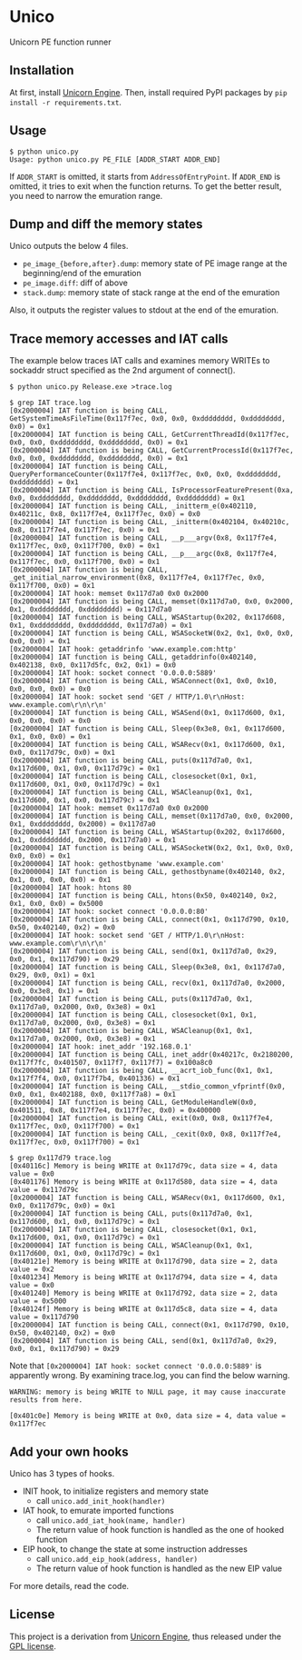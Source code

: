 # Unico

Unicorn PE function runner

## Installation

At first, install [Unicorn Engine](http://www.unicorn-engine.org/).
Then, install required PyPI packages by `pip install -r requirements.txt`.

## Usage

```
$ python unico.py
Usage: python unico.py PE_FILE [ADDR_START ADDR_END]
```

If `ADDR_START` is omitted, it starts from `AddressOfEntryPoint`.
If `ADDR_END` is omitted, it tries to exit when the function returns.
To get the better result, you need to narrow the emuration range.

## Dump and diff the memory states

Unico outputs the below 4 files.

* `pe_image_{before,after}.dump`: memory state of PE image range at the beginning/end of the emuration
* `pe_image.diff`: diff of above
* `stack.dump`: memory state of stack range at the end of the emuration

Also, it outputs the register values to stdout at the end of the emuration.

## Trace memory accesses and IAT calls

The example below traces IAT calls and examines memory WRITEs to sockaddr struct specified as the 2nd argument of connect().

```
$ python unico.py Release.exe >trace.log

$ grep IAT trace.log
[0x2000004] IAT function is being CALL, GetSystemTimeAsFileTime(0x117f7ec, 0x0, 0x0, 0xdddddddd, 0xdddddddd, 0x0) = 0x1
[0x2000004] IAT function is being CALL, GetCurrentThreadId(0x117f7ec, 0x0, 0x0, 0xdddddddd, 0xdddddddd, 0x0) = 0x1
[0x2000004] IAT function is being CALL, GetCurrentProcessId(0x117f7ec, 0x0, 0x0, 0xdddddddd, 0xdddddddd, 0x0) = 0x1
[0x2000004] IAT function is being CALL, QueryPerformanceCounter(0x117f7e4, 0x117f7ec, 0x0, 0x0, 0xdddddddd, 0xdddddddd) = 0x1
[0x2000004] IAT function is being CALL, IsProcessorFeaturePresent(0xa, 0x0, 0xdddddddd, 0xdddddddd, 0xdddddddd, 0xdddddddd) = 0x1
[0x2000004] IAT function is being CALL, _initterm_e(0x402110, 0x40211c, 0x8, 0x117f7e4, 0x117f7ec, 0x0) = 0x0
[0x2000004] IAT function is being CALL, _initterm(0x402104, 0x40210c, 0x8, 0x117f7e4, 0x117f7ec, 0x0) = 0x1
[0x2000004] IAT function is being CALL, __p___argv(0x8, 0x117f7e4, 0x117f7ec, 0x0, 0x117f700, 0x0) = 0x1
[0x2000004] IAT function is being CALL, __p___argc(0x8, 0x117f7e4, 0x117f7ec, 0x0, 0x117f700, 0x0) = 0x1
[0x2000004] IAT function is being CALL, _get_initial_narrow_environment(0x8, 0x117f7e4, 0x117f7ec, 0x0, 0x117f700, 0x0) = 0x1
[0x2000004] IAT hook: memset 0x117d7a0 0x0 0x2000
[0x2000004] IAT function is being CALL, memset(0x117d7a0, 0x0, 0x2000, 0x1, 0xdddddddd, 0xdddddddd) = 0x117d7a0
[0x2000004] IAT function is being CALL, WSAStartup(0x202, 0x117d608, 0x1, 0xdddddddd, 0xdddddddd, 0x117d7a0) = 0x1
[0x2000004] IAT function is being CALL, WSASocketW(0x2, 0x1, 0x0, 0x0, 0x0, 0x0) = 0x1
[0x2000004] IAT hook: getaddrinfo 'www.example.com:http'
[0x2000004] IAT function is being CALL, getaddrinfo(0x402140, 0x402138, 0x0, 0x117d5fc, 0x2, 0x1) = 0x0
[0x2000004] IAT hook: socket connect '0.0.0.0:5889'
[0x2000004] IAT function is being CALL, WSAConnect(0x1, 0x0, 0x10, 0x0, 0x0, 0x0) = 0x0
[0x2000004] IAT hook: socket send 'GET / HTTP/1.0\r\nHost: www.example.com\r\n\r\n'
[0x2000004] IAT function is being CALL, WSASend(0x1, 0x117d600, 0x1, 0x0, 0x0, 0x0) = 0x0
[0x2000004] IAT function is being CALL, Sleep(0x3e8, 0x1, 0x117d600, 0x1, 0x0, 0x0) = 0x1
[0x2000004] IAT function is being CALL, WSARecv(0x1, 0x117d600, 0x1, 0x0, 0x117d79c, 0x0) = 0x1
[0x2000004] IAT function is being CALL, puts(0x117d7a0, 0x1, 0x117d600, 0x1, 0x0, 0x117d79c) = 0x1
[0x2000004] IAT function is being CALL, closesocket(0x1, 0x1, 0x117d600, 0x1, 0x0, 0x117d79c) = 0x1
[0x2000004] IAT function is being CALL, WSACleanup(0x1, 0x1, 0x117d600, 0x1, 0x0, 0x117d79c) = 0x1
[0x2000004] IAT hook: memset 0x117d7a0 0x0 0x2000
[0x2000004] IAT function is being CALL, memset(0x117d7a0, 0x0, 0x2000, 0x1, 0xdddddddd, 0x2000) = 0x117d7a0
[0x2000004] IAT function is being CALL, WSAStartup(0x202, 0x117d600, 0x1, 0xdddddddd, 0x2000, 0x117d7a0) = 0x1
[0x2000004] IAT function is being CALL, WSASocketW(0x2, 0x1, 0x0, 0x0, 0x0, 0x0) = 0x1
[0x2000004] IAT hook: gethostbyname 'www.example.com'
[0x2000004] IAT function is being CALL, gethostbyname(0x402140, 0x2, 0x1, 0x0, 0x0, 0x0) = 0x1
[0x2000004] IAT hook: htons 80
[0x2000004] IAT function is being CALL, htons(0x50, 0x402140, 0x2, 0x1, 0x0, 0x0) = 0x5000
[0x2000004] IAT hook: socket connect '0.0.0.0:80'
[0x2000004] IAT function is being CALL, connect(0x1, 0x117d790, 0x10, 0x50, 0x402140, 0x2) = 0x0
[0x2000004] IAT hook: socket send 'GET / HTTP/1.0\r\nHost: www.example.com\r\n\r\n'
[0x2000004] IAT function is being CALL, send(0x1, 0x117d7a0, 0x29, 0x0, 0x1, 0x117d790) = 0x29
[0x2000004] IAT function is being CALL, Sleep(0x3e8, 0x1, 0x117d7a0, 0x29, 0x0, 0x1) = 0x1
[0x2000004] IAT function is being CALL, recv(0x1, 0x117d7a0, 0x2000, 0x0, 0x3e8, 0x1) = 0x1
[0x2000004] IAT function is being CALL, puts(0x117d7a0, 0x1, 0x117d7a0, 0x2000, 0x0, 0x3e8) = 0x1
[0x2000004] IAT function is being CALL, closesocket(0x1, 0x1, 0x117d7a0, 0x2000, 0x0, 0x3e8) = 0x1
[0x2000004] IAT function is being CALL, WSACleanup(0x1, 0x1, 0x117d7a0, 0x2000, 0x0, 0x3e8) = 0x1
[0x2000004] IAT hook: inet_addr '192.168.0.1'
[0x2000004] IAT function is being CALL, inet_addr(0x40217c, 0x2180200, 0x117f7fc, 0x401507, 0x117f7, 0x117f7) = 0x100a8c0
[0x2000004] IAT function is being CALL, __acrt_iob_func(0x1, 0x1, 0x117f7f4, 0x0, 0x117f7b4, 0x401336) = 0x1
[0x2000004] IAT function is being CALL, __stdio_common_vfprintf(0x0, 0x0, 0x1, 0x402188, 0x0, 0x117f7a8) = 0x1
[0x2000004] IAT function is being CALL, GetModuleHandleW(0x0, 0x401511, 0x8, 0x117f7e4, 0x117f7ec, 0x0) = 0x400000
[0x2000004] IAT function is being CALL, exit(0x0, 0x8, 0x117f7e4, 0x117f7ec, 0x0, 0x117f700) = 0x1
[0x2000004] IAT function is being CALL, _cexit(0x0, 0x8, 0x117f7e4, 0x117f7ec, 0x0, 0x117f700) = 0x1

$ grep 0x117d79 trace.log
[0x40116c] Memory is being WRITE at 0x117d79c, data size = 4, data value = 0x0
[0x401176] Memory is being WRITE at 0x117d580, data size = 4, data value = 0x117d79c
[0x2000004] IAT function is being CALL, WSARecv(0x1, 0x117d600, 0x1, 0x0, 0x117d79c, 0x0) = 0x1
[0x2000004] IAT function is being CALL, puts(0x117d7a0, 0x1, 0x117d600, 0x1, 0x0, 0x117d79c) = 0x1
[0x2000004] IAT function is being CALL, closesocket(0x1, 0x1, 0x117d600, 0x1, 0x0, 0x117d79c) = 0x1
[0x2000004] IAT function is being CALL, WSACleanup(0x1, 0x1, 0x117d600, 0x1, 0x0, 0x117d79c) = 0x1
[0x40121e] Memory is being WRITE at 0x117d790, data size = 2, data value = 0x2
[0x401234] Memory is being WRITE at 0x117d794, data size = 4, data value = 0x0
[0x401240] Memory is being WRITE at 0x117d792, data size = 2, data value = 0x5000
[0x40124f] Memory is being WRITE at 0x117d5c8, data size = 4, data value = 0x117d790
[0x2000004] IAT function is being CALL, connect(0x1, 0x117d790, 0x10, 0x50, 0x402140, 0x2) = 0x0
[0x2000004] IAT function is being CALL, send(0x1, 0x117d7a0, 0x29, 0x0, 0x1, 0x117d790) = 0x29
```

Note that `[0x2000004] IAT hook: socket connect '0.0.0.0:5889'` is apparently wrong.
By examining trace.log, you can find the below warning.

```
WARNING: memory is being WRITE to NULL page, it may cause inaccurate results from here.

[0x401c0e] Memory is being WRITE at 0x0, data size = 4, data value = 0x117f7ec
```

## Add your own hooks

Unico has 3 types of hooks.

* INIT hook, to initialize registers and memory state
  * call `unico.add_init_hook(handler)`
* IAT hook, to emurate imported functions
  * call `unico.add_iat_hook(name, handler)`
  * The return value of hook function is handled as the one of hooked function
* EIP hook, to change the state at some instruction addresses
  * call `unico.add_eip_hook(address, handler)`
  * The return value of hook function is handled as the new EIP value

For more details, read the code.

## License

This project is a derivation from [Unicorn Engine](http://www.unicorn-engine.org/), thus released under the [GPL license](COPYING).

